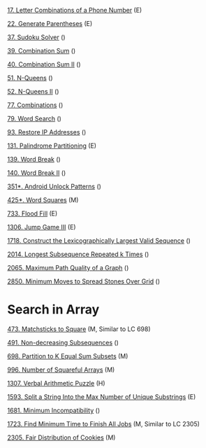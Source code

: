 

[17. Letter Combinations of a Phone Number]() (E)

[22. Generate Parentheses]() (E)

[37. Sudoku Solver]() ()

[39. Combination Sum]() ()

[40. Combination Sum II]() ()

[51. N-Queens]() ()

[52. N-Queens II]() ()

[77. Combinations]() ()

[79. Word Search]() ()

[93. Restore IP Addresses]() ()

[131. Palindrome Partitioning]() (E)

[139. Word Break]() ()

[140. Word Break II]() ()

[351*. Android Unlock Patterns]() ()

[425*. Word Squares]() (M)

[733. Flood Fill](https://github.com/tatadyj/leetcode/blob/main/733.flood-fill/733.flood-fill.py) (E)

[1306. Jump Game III]() (E)

[1718. Construct the Lexicographically Largest Valid Sequence]() ()

[2014. Longest Subsequence Repeated k Times]() ()

[2065. Maximum Path Quality of a Graph]() ()

[2850. Minimum Moves to Spread Stones Over Grid]() ()


# Search in Array

[473. Matchsticks to Square]() (M, Similar to LC 698)

[491. Non-decreasing Subsequences]() ()

[698. Partition to K Equal Sum Subsets]() (M)

[996. Number of Squareful Arrays]() (M)

[1307. Verbal Arithmetic Puzzle]() (H)

[1593. Split a String Into the Max Number of Unique Substrings]() (E)

[1681. Minimum Incompatibility]() ()

[1723. Find Minimum Time to Finish All Jobs]() (M, Similar to LC 2305)

[2305. Fair Distribution of Cookies]() (M)
